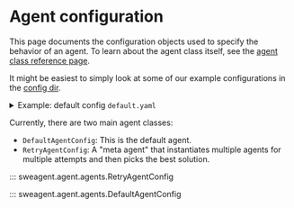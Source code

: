 # Agent configuration

This page documents the configuration objects used to specify the behavior of an agent.
To learn about the agent class itself, see the [agent class reference page](agent.md).

It might be easiest to simply look at some of our example configurations in the [config dir](https://github.com/SWE-agent/SWE-agent/tree/main/config).

<details>
<summary>Example: default config <code>default.yaml</code></summary>

```yaml
--8<-- "config/default_from_url.yaml"
```
</details>

Currently, there are two main agent classes:

* `DefaultAgentConfig`: This is the default agent.
* `RetryAgentConfig`: A "meta agent" that instantiates multiple agents for multiple attempts and then picks the best solution.

::: sweagent.agent.agents.RetryAgentConfig

::: sweagent.agent.agents.DefaultAgentConfig